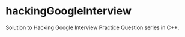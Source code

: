 hackingGoogleInterview
======================

Solution to Hacking Google Interview Practice Question series in C++.
